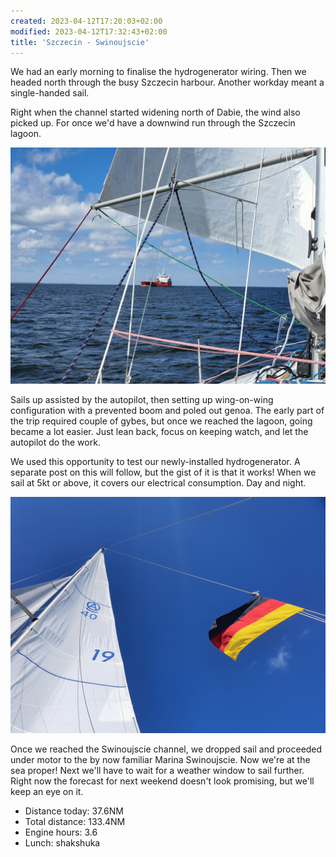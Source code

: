 ```yaml
---
created: 2023-04-12T17:20:03+02:00
modified: 2023-04-12T17:32:43+02:00
title: 'Szczecin - Swinoujscie'
---
```


We had an early morning to finalise the hydrogenerator wiring. Then we headed north through the busy Szczecin harbour. Another workday meant a single-handed sail.

Right when the channel started widening north of Dabie, the wind also picked up. For once we'd have a downwind run through the Szczecin lagoon.

![Image](../2023/cc10e7bf3f59f0297158a58c53b20f1c.jpg) 

Sails up assisted by the autopilot, then setting up wing-on-wing configuration with a prevented boom and poled out genoa. The early part of the trip required couple of gybes, but once we reached the lagoon, going became a lot easier. Just lean back, focus on keeping watch, and let the autopilot do the work.

We used this opportunity to test our newly-installed hydrogenerator. A separate post on this will follow, but the gist of it is that it works! When we sail at 5kt or above, it covers our electrical consumption. Day and night.

![Image](../2023/9e835ec840bae202241b50d1fddf7053.jpg) 

Once we reached the Swinoujscie channel, we dropped sail and proceeded under motor to the by now familiar Marina Swinoujscie. Now we're at the sea proper! Next we'll have to wait for a weather window to sail further. Right now the forecast for next weekend doesn't look promising, but we'll keep an eye on it.

* Distance today: 37.6NM
* Total distance: 133.4NM
* Engine hours: 3.6
* Lunch: shakshuka
